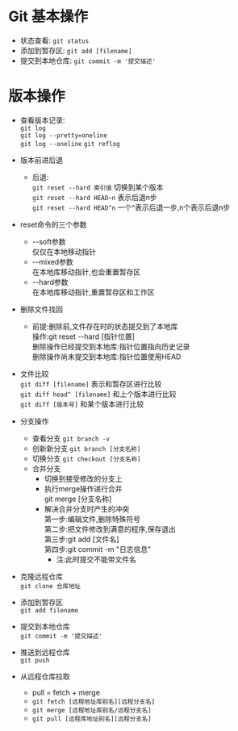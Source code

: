# Git 基本操作
- 状态查看: `git status`
- 添加到暂存区: `git add [filename]`
- 提交到本地仓库: `git commit -m '提交描述'`
# 版本操作
- 查看版本记录:   
`git log`  
`git log --pretty=oneline`  
`git log --oneline`
`git reflog`

- 版本前进后退
  * 后退:   
  `git reset --hard 索引值`  切换到某个版本  
  `git reset --hard HEAD~n` 表示后退n步  
  `git reset --hard HEAD^n` 一个^表示后退一步,n个表示后退n步
- reset命令的三个参数  
  * --soft参数  
  仅仅在本地移动指针
  * --mixed参数  
  在本地库移动指针,也会重置暂存区
  * --hard参数  
  在本地库移动指针,重置暂存区和工作区
- 删除文件找回
  * 前提:删除前,文件存在时的状态提交到了本地库  
    操作:git reset --hard [指针位置]  
    删除操作已经提交到本地库:指针位置指向历史记录  
    删除操作尚未提交到本地库:指针位置使用HEAD
- 文件比较  
`git diff [filename]` 表示和暂存区进行比较  
`git diff head^ [filename]` 和上个版本进行比较  
`git diff [版本号]` 和某个版本进行比较  

- 分支操作
  * 查看分支 `git branch -v`
  * 创新新分支 `git branch [分支名称]`
  * 切换分支 `git checkout [分支名称]`
  * 合并分支
    * 切换到接受修改的分支上
    * 执行merge操作进行合并  
    git merge [分支名称]
    * 解决合并分支时产生的冲突  
    第一步:编辑文件,删除特殊符号  
    第二步:把文件修改到满意的程序,保存退出  
    第三步:git add [文件名]  
    第四步:git commit -m "日志信息"  
      * 注:此时提交不能带文件名

- 克隆远程仓库  
`git clone 仓库地址`
- 添加到暂存区  
`git add filename`
- 提交到本地仓库  
`git commit -m '提交描述'`
- 推送到远程仓库  
`git push`
- 从远程仓库拉取  
  * pull = fetch + merge
  * `git fetch [远程地址库别名][远程分支名]`
  * `git merge [远程地址库别名/远程分支名]`
  * `git pull [远程库地址别名][远程分支名]`
